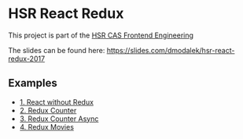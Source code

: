 # HSR React Redux

This project is part of the [HSR CAS Frontend Engineering](https://www.hsr.ch/CAS-Front-End-Engineering.12432.0.html)

The slides can be found here: https://slides.com/dmodalek/hsr-react-redux-2017

## Examples
- [1. React without Redux](1-React-without-Redux/README.md)
- [2. Redux Counter](2-Redux-Counter/README.md)
- [3. Redux Counter Async](3-Redux-Counter-Async/README.md)
- [4. Redux Movies](4-Redux-Movies/README.md)
